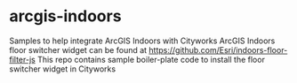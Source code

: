 # arcgis-indoors
Samples to help integrate ArcGIS Indoors with Cityworks
ArcGIS Indoors floor switcher widget can be found at https://github.com/Esri/indoors-floor-filter-js
This repo contains sample boiler-plate code to install the floor switcher widget in Cityworks
